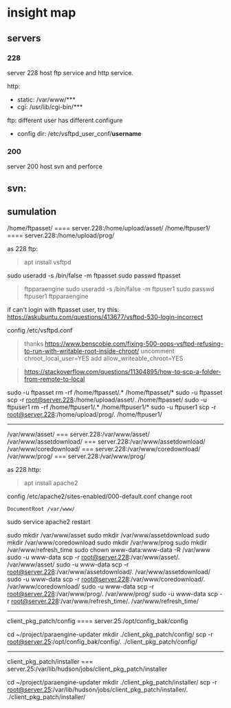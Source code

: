 # insight map

## servers

### 228

server 228 host ftp service and http service.

http:
- static: /var/www/***
- cgi: /usr/lib/cgi-bin/***


ftp:
different user has different configure
- config dir: /etc/vsftpd_user_conf/**username**

### 200

server 200 host svn and perforce

svn:
- 



## sumulation

/home/ftpasset/ ==== server.228:/home/upload/asset/
/home/ftpuser1/ ==== server.228:/home/upload/prog/

as 228 ftp:
> apt install vsftpd

sudo useradd -s /bin/false -m ftpasset
sudo passwd ftpasset
> ftpparaengine
sudo useradd -s /bin/false -m ftpuser1
sudo passwd ftpuser1
> ftpparaengine

if can't login with ftpasset user, try this:
https://askubuntu.com/questions/413677/vsftpd-530-login-incorrect



config /etc/vsftpd.conf
> thanks https://www.benscobie.com/fixing-500-oops-vsftpd-refusing-to-run-with-writable-root-inside-chroot/
uncomment
> chroot_local_user=YES
add
> allow_writeable_chroot=YES


> https://stackoverflow.com/questions/11304895/how-to-scp-a-folder-from-remote-to-local

sudo -u ftpasset rm -rf /home/ftpasset/.* /home/ftpasset/*
sudo -u ftpasset scp -r root@server.228:/home/upload/asset/. /home/ftpasset/
sudo -u ftpuser1 rm -rf /home/ftpuser1/.* /home/ftpuser1/*
sudo -u ftpuser1 scp -r root@server.228:/home/upload/prog/. /home/ftpuser1/


----

/var/www/asset/ === server.228:/var/www/asset/
/var/www/assetdownload/ === server.228:/var/www/assetdownload/
/var/www/coredownload/ === server.228:/var/www/coredownload/
/var/www/prog/ === server.228:/var/www/prog/

as 228 http:
> apt install apache2

config /etc/apache2/sites-enabled/000-default.conf
change root
```
DocumentRoot /var/www/
```
sudo service apache2 restart

sudo mkdir /var/www/asset
sudo mkdir /var/www/assetdownload
sudo mkdir /var/www/coredownload
sudo mkdir /var/www/prog
sudo mkdir /var/www/refresh_time
sudo chown www-data:www-data -R /var/www
sudo -u www-data scp -r root@server.228:/var/www/asset/.  /var/www/asset/
sudo -u www-data scp -r root@server.228:/var/www/assetdownload/.  /var/www/assetdownload/
sudo -u www-data scp -r root@server.228:/var/www/coredownload/.  /var/www/coredownload/
sudo -u www-data scp -r root@server.228:/var/www/prog/.  /var/www/prog/
sudo -u www-data scp -r root@server.228:/var/www/refresh_time/.  /var/www/refresh_time/


---

client_pkg_patch/config ==== server.25:/opt/config_bak/config


cd ~/project/paraengine-updater
mkdir ./client_pkg_patch/config/
scp -r root@server.25:/opt/config_bak/config/.  ./client_pkg_patch/config/

-----

client_pkg_patch/installer === server.25:/var/lib/hudson/jobs/client_pkg_patch/installer

cd ~/project/paraengine-updater
mkdir ./client_pkg_patch/installer/
scp -r root@server.25:/var/lib/hudson/jobs/client_pkg_patch/installer/.  ./client_pkg_patch/installer/



